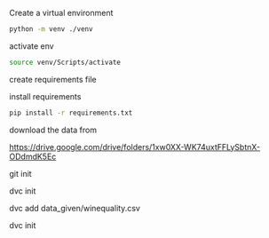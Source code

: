 Create a virtual environment
```bash
python -m venv ./venv
```
activate env
```bash
source venv/Scripts/activate
```

create requirements file

install requirements
```bash
pip install -r requirements.txt
```

download the data from

https://drive.google.com/drive/folders/1xw0XX-WK74uxtFFLySbtnX-ODdmdK5Ec

git init

dvc init

dvc add data_given/winequality.csv

dvc init
